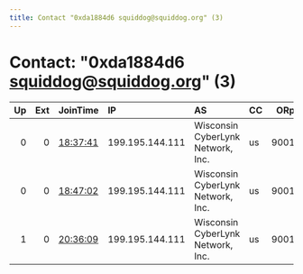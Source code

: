 ```yaml
---
title: Contact "0xda1884d6 squiddog@squiddog.org" (3)
---
```


# Contact: "0xda1884d6 squiddog@squiddog.org" (3)

|   Up |   Ext | JoinTime                                                                                            | IP              | AS                                | CC   |   ORp |   Dirp | OS    | Version   | Nickname    |   eFamMembers |
|-----:|------:|:----------------------------------------------------------------------------------------------------|:----------------|:----------------------------------|:-----|------:|-------:|:------|:----------|:------------|--------------:|
|    0 |     0 | [18:37:41](https://metrics.torproject.org/rs.html#details/A31B35704ADD7210643EF2A69446CD4C4D7FD313) | 199.195.144.111 | Wisconsin CyberLynk Network, Inc. | us   |  9001 |      0 | Linux | 0.3.4.11  | deadbeefbbq |             1 |
|    0 |     0 | [18:47:02](https://metrics.torproject.org/rs.html#details/E88AF67AFD007FF71DC730EC0C9DFD9508BFA065) | 199.195.144.111 | Wisconsin CyberLynk Network, Inc. | us   |  9001 |      0 | Linux | 0.3.4.11  | deadbeefbbq |             1 |
|    1 |     0 | [20:36:09](https://metrics.torproject.org/rs.html#details/90A40EAF6090BD260237BDFE9391A2EFF35E8733) | 199.195.144.111 | Wisconsin CyberLynk Network, Inc. | us   |  9001 |      0 | Linux | 0.3.4.11  | deadbeefbbq |             1 |
